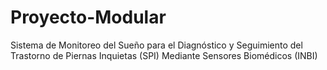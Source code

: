 # Proyecto-Modular
Sistema de Monitoreo del Sueño para el Diagnóstico y Seguimiento del Trastorno de Piernas Inquietas (SPI) Mediante Sensores Biomédicos (INBI)
